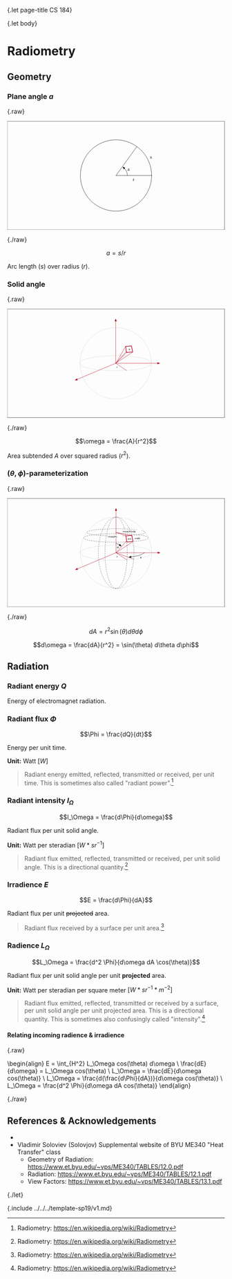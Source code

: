 {.let page-title CS 184}

{.let body}

# Radiometry

## Geometry

### Plane angle $a$

{.raw}

<?xml version="1.0" encoding="UTF-8" standalone="no"?>
<!DOCTYPE svg PUBLIC "-//W3C//DTD SVG 1.1//EN" "http://www.w3.org/Graphics/SVG/1.1/DTD/svg11.dtd">
<svg xmlns:dc="http://purl.org/dc/elements/1.1/" xmlns="http://www.w3.org/2000/svg" xmlns:xl="http://www.w3.org/1999/xlink" version="1.1" viewBox="-390.5 -195.5 781 391" width="781" height="391">
  <defs>
    <font-face font-family="Menlo" font-size="16" panose-1="2 11 6 9 3 8 4 2 2 4" units-per-em="1000" underline-position="-63.47656" underline-thickness="43.94531" slope="0" x-height="546.875" cap-height="729.0039" ascent="928.2227" descent="-235.83984" font-weight="400">
      <font-face-src>
        <font-face-name name="Menlo-Regular"/>
      </font-face-src>
    </font-face>
    <marker orient="auto" overflow="visible" markerUnits="strokeWidth" id="FilledArrow_Marker_a" stroke-linejoin="miter" stroke-miterlimit="10" viewBox="-1 -4 10 8" markerWidth="10" markerHeight="8" color="black">
      <g>
        <path d="M 8 0 L 0 -3 L 0 3 Z" fill="currentColor" stroke="currentColor" stroke-width="1"/>
      </g>
    </marker>
  </defs>
  <metadata> Produced by OmniGraffle 7.9.4 
    <dc:date>2019-02-26 23:17:14 +0000</dc:date>
  </metadata>
  <g id="Canvas_1" fill-opacity="1" stroke-dasharray="none" stroke-opacity="1" stroke="none" fill="none">
    <title>Canvas 1</title>
    <g id="Canvas_1: Layer 1">
      <title>Layer 1</title>
      <g id="Graphic_3">
        <rect x="-390" y="-195" width="780" height="390" stroke="black" stroke-linecap="round" stroke-linejoin="round" stroke-width="1"/>
      </g>
      <g id="Graphic_6">
        <circle cx="0" cy="0" r="128.000204531443" stroke="black" stroke-linecap="round" stroke-linejoin="round" stroke-width="1"/>
      </g>
      <g id="Line_10">
        <line x1="0" y1="0" x2="128" y2="0" stroke="black" stroke-linecap="round" stroke-linejoin="round" stroke-width="1"/>
      </g>
      <g id="Line_11">
        <line x1="0" y1="0" x2="74.54252" y2="-103.18475" stroke="black" stroke-linecap="round" stroke-linejoin="round" stroke-width="1"/>
      </g>
      <g id="Graphic_12">
        <text transform="translate(122.2 -75.4)" fill="black">
          <tspan font-family="Menlo" font-size="16" font-weight="400" fill="black" x=".18359375" y="15">s</tspan>
        </text>
      </g>
      <g id="Graphic_13">
        <text transform="translate(60.2 5.2)" fill="black">
          <tspan font-family="Menlo" font-size="16" font-weight="400" fill="black" x=".18359375" y="15">r</tspan>
        </text>
      </g>
      <g id="Graphic_14">
        <text transform="translate(41.4 -32.4)" fill="black">
          <tspan font-family="Menlo" font-size="16" font-weight="400" fill="black" x=".18359375" y="15">a</tspan>
        </text>
      </g>
      <g id="Line_15">
        <path d="M 40.6 0 C 40.6 0 41.47278 -8.241099 36.4 -17.14094 C 34.630473 -20.245454 32.42774 -22.920888 30.309352 -25.08883" marker-end="url(#FilledArrow_Marker_a)" stroke="black" stroke-linecap="round" stroke-linejoin="round" stroke-width="1"/>
      </g>
    </g>
  </g>
</svg>

{./raw}

$$a = s / r$$

Arc length ($s$) over radius ($r$).

### Solid angle

{.raw}

<?xml version="1.0" encoding="UTF-8" standalone="no"?>
<!DOCTYPE svg PUBLIC "-//W3C//DTD SVG 1.1//EN" "http://www.w3.org/Graphics/SVG/1.1/DTD/svg11.dtd">
<svg xmlns:dc="http://purl.org/dc/elements/1.1/" xmlns="http://www.w3.org/2000/svg" xmlns:xl="http://www.w3.org/1999/xlink" version="1.1" viewBox="-390.5 -195.5 781 391" width="781" height="391">
  <defs>
    <marker orient="auto" overflow="visible" markerUnits="strokeWidth" id="FilledArrow_Marker" stroke-linejoin="miter" stroke-miterlimit="10" viewBox="-1 -4 10 8" markerWidth="10" markerHeight="8" color="#b1001c">
      <g>
        <path d="M 8 0 L 0 -3 L 0 3 Z" fill="currentColor" stroke="currentColor" stroke-width="1"/>
      </g>
    </marker>
    <font-face font-family="Menlo" font-size="10" panose-1="2 11 6 9 3 8 4 2 2 4" units-per-em="1000" underline-position="-63.47656" underline-thickness="43.94531" slope="0" x-height="546.875" cap-height="729.0039" ascent="928.2227" descent="-235.83984" font-weight="400">
      <font-face-src>
        <font-face-name name="Menlo-Regular"/>
      </font-face-src>
    </font-face>
  </defs>
  <metadata> Produced by OmniGraffle 7.9.4 
    <dc:date>2019-02-27 00:14:36 +0000</dc:date>
  </metadata>
  <g id="Canvas_1" fill-opacity="1" stroke-dasharray="none" stroke-opacity="1" stroke="none" fill="none">
    <title>Canvas 1</title>
    <g id="Shared_1: Master layer">
      <title>Master layer</title>
      <g id="Graphic_2">
        <rect x="-390" y="-195" width="780" height="390" stroke="black" stroke-linecap="round" stroke-linejoin="round" stroke-width="1"/>
      </g>
    </g>
    <g id="Canvas_1: Layer 3">
      <title>Layer 3</title>
      <g id="Graphic_129">
        <title>Circle</title>
        <path d="M 89.41067 -90.50957 C 139.398 -40.522496 139.398 40.522496 89.41067 90.50957 C 39.423595 140.4969 -41.621397 140.4969 -91.60847 90.50957 C -141.5958 40.522496 -141.5958 -40.522496 -91.60847 -90.50957 C -41.621397 -140.4969 39.423595 -140.4969 89.41067 -90.50957" stroke="#a5a5a5" stroke-linecap="round" stroke-linejoin="round" stroke-dasharray="1.0,4.0" stroke-width="1"/>
      </g>
      <g id="Graphic_128">
        <path d="M 89.41067 -19.091862 C 139.398 -8.547714 139.398 8.547714 89.41067 19.091862 C 39.423595 29.636064 -41.621397 29.636064 -91.60847 19.091862 C -141.5958 8.547714 -141.5958 -8.547714 -91.60847 -19.091862 C -41.621397 -29.636064 39.423595 -29.636064 89.41067 -19.091862" stroke="#a5a5a5" stroke-linecap="round" stroke-linejoin="round" stroke-dasharray="1.0,4.0" stroke-width="1"/>
      </g>
      <g id="Line_123">
        <line x1="-1.0989011" y1="0" x2="149.0011" y2="0" marker-end="url(#FilledArrow_Marker)" stroke="#b1001c" stroke-linecap="round" stroke-linejoin="round" stroke-width="1"/>
      </g>
      <g id="Line_122">
        <line x1="-1.0989011" y1="0" x2="-139.54758" y2="57.86045" marker-end="url(#FilledArrow_Marker)" stroke="#b1001c" stroke-linecap="round" stroke-linejoin="round" stroke-width="1"/>
      </g>
      <g id="Line_121">
        <line x1="-1.0989011" y1="0" x2="-1.0989011" y2="-151.02537" marker-end="url(#FilledArrow_Marker)" stroke="#b1001c" stroke-linecap="round" stroke-linejoin="round" stroke-width="1"/>
      </g>
      <g id="Line_120">
        <line x1="-1.0989011" y1="0" x2="60.1117" y2="-40.05444" stroke="#b1001c" stroke-linecap="round" stroke-linejoin="round" stroke-width="1"/>
      </g>
      <g id="Line_119">
        <line x1="-1.0989011" y1="0" x2="54.82087" y2="-62.082384" stroke="#b1001c" stroke-linecap="round" stroke-linejoin="round" stroke-width="1"/>
      </g>
      <g id="Line_118">
        <line x1="0" y1="0" x2="34.479567" y2="-60.88911" stroke="#b1001c" stroke-linecap="round" stroke-linejoin="round" stroke-width="1"/>
      </g>
      <g id="Line_117">
        <line x1="0" y1="0" x2="37.8011" y2="-38.715933" stroke="#b1001c" stroke-linecap="round" stroke-linejoin="round" stroke-width="1"/>
      </g>
      <g id="Line_114">
        <line x1="-1.0989011" y1="0" x2="37.8011" y2="25.682464" stroke="#b1001c" stroke-linecap="round" stroke-linejoin="round" stroke-width="1"/>
      </g>
      <g id="Graphic_112">
        <path d="M 34.7011 -60.6 L 55.5011 -62 L 59.9011 -40.2 L 37.5011 -38.6 Z" fill="white"/>
        <path d="M 34.7011 -60.6 L 55.5011 -62 L 59.9011 -40.2 L 37.5011 -38.6 Z" stroke="#b1001c" stroke-linecap="round" stroke-linejoin="round" stroke-width="2"/>
      </g>
      <g id="Graphic_111">
        <rect x="42.8011" y="-56.3782" width="9" height="13" fill="white"/>
        <text transform="translate(43.8011 -55.3782)" fill="black">
          <tspan font-family="Menlo" font-size="10" font-weight="400" fill="black" x=".4897461" y="9">A</tspan>
        </text>
      </g>
      <g id="Graphic_110">
        <rect x=".4010989" y="6.763033" width="9" height="13" fill="white"/>
        <text transform="translate(1.4010989 7.763033)" fill="black">
          <tspan font-family="Menlo" font-size="10" font-weight="400" fill="black" x=".4897461" y="9">r</tspan>
        </text>
      </g>
    </g>
  </g>
</svg>

{./raw}

$$\omega = \frac{A}{r^2}$$

Area subtended $A$ over squared radius ($r^2$).

### $(\theta, \phi)$-parameterization

{.raw}

<?xml version="1.0" encoding="UTF-8" standalone="no"?>
<!DOCTYPE svg PUBLIC "-//W3C//DTD SVG 1.1//EN" "http://www.w3.org/Graphics/SVG/1.1/DTD/svg11.dtd">
<svg xmlns:dc="http://purl.org/dc/elements/1.1/" xmlns="http://www.w3.org/2000/svg" xmlns:xl="http://www.w3.org/1999/xlink" version="1.1" viewBox="-390.5 -195.5 781 391" width="781" height="391">
  <defs>
    <marker orient="auto" overflow="visible" markerUnits="strokeWidth" id="FilledArrow_Marker" stroke-linejoin="miter" stroke-miterlimit="10" viewBox="-1 -4 10 8" markerWidth="10" markerHeight="8" color="#b1001c">
      <g>
        <path d="M 8 0 L 0 -3 L 0 3 Z" fill="currentColor" stroke="currentColor" stroke-width="1"/>
      </g>
    </marker>
    <marker orient="auto" overflow="visible" markerUnits="strokeWidth" id="FilledArrow_Marker_2" stroke-linejoin="miter" stroke-miterlimit="10" viewBox="-1 -4 10 8" markerWidth="10" markerHeight="8" color="black">
      <g>
        <path d="M 8 0 L 0 -3 L 0 3 Z" fill="currentColor" stroke="currentColor" stroke-width="1"/>
      </g>
    </marker>
    <font-face font-family="Menlo" font-size="10" panose-1="2 11 6 9 3 8 4 2 2 4" units-per-em="1000" underline-position="-63.47656" underline-thickness="43.94531" slope="0" x-height="546.875" cap-height="729.0039" ascent="928.2227" descent="-235.83984" font-weight="400">
      <font-face-src>
        <font-face-name name="Menlo-Regular"/>
      </font-face-src>
    </font-face>
  </defs>
  <metadata> Produced by OmniGraffle 7.9.4 
    <dc:date>2019-02-27 00:06:59 +0000</dc:date>
  </metadata>
  <g id="Canvas_1" fill-opacity="1" stroke-dasharray="none" stroke-opacity="1" stroke="none" fill="none">
    <title>Canvas 1</title>
    <g id="Shared_1: Master layer">
      <title>Master layer</title>
      <g id="Graphic_2">
        <rect x="-390" y="-195" width="780" height="390" stroke="black" stroke-linecap="round" stroke-linejoin="round" stroke-width="1"/>
      </g>
    </g>
    <g id="Canvas_1: Layer 2">
      <title>Layer 2</title>
      <g id="Graphic_16">
        <title>Circle</title>
        <path d="M 90.50957 -90.50957 C 140.4969 -40.522496 140.4969 40.522496 90.50957 90.50957 C 40.522496 140.4969 -40.522496 140.4969 -90.50957 90.50957 C -140.4969 40.522496 -140.4969 -40.522496 -90.50957 -90.50957 C -40.522496 -140.4969 40.522496 -140.4969 90.50957 -90.50957" stroke="#a5a5a5" stroke-linecap="round" stroke-linejoin="round" stroke-dasharray="1.0,4.0" stroke-width="1"/>
      </g>
      <g id="Graphic_17">
        <path d="M 90.50957 -19.091862 C 140.4969 -8.547714 140.4969 8.547714 90.50957 19.091862 C 40.522496 29.636064 -40.522496 29.636064 -90.50957 19.091862 C -140.4969 8.547714 -140.4969 -8.547714 -90.50957 -19.091862 C -40.522496 -29.636064 40.522496 -29.636064 90.50957 -19.091862" stroke="#a5a5a5" stroke-linecap="round" stroke-linejoin="round" stroke-dasharray="1.0,4.0" stroke-width="1"/>
      </g>
      <g id="Graphic_30">
        <path d="M 73.96329 -82.19238 C 114.81231 -77.11557 114.81231 -68.88443 73.96329 -63.80762 C 33.114478 -58.730784 -33.114478 -58.730784 -73.96329 -63.80762 C -114.81231 -68.88443 -114.81231 -77.11557 -73.96329 -82.19238 C -33.114478 -87.26922 33.114478 -87.26922 73.96329 -82.19238" stroke="#666" stroke-linecap="round" stroke-linejoin="round" stroke-dasharray="4.0,4.0" stroke-width="1"/>
      </g>
      <g id="Graphic_34">
        <path d="M 82.0243 -64.08943 C 127.32531 -58.075364 127.32531 -48.32464 82.0243 -42.31057 C 36.723513 -36.296468 -36.723513 -36.296468 -82.0243 -42.31057 C -127.32531 -48.32464 -127.32531 -58.075364 -82.0243 -64.08943 C -36.723513 -70.10353 36.723513 -70.10353 82.0243 -64.08943" stroke="#666" stroke-linecap="round" stroke-linejoin="round" stroke-dasharray="4.0,4.0" stroke-width="1"/>
      </g>
      <g id="Graphic_48">
        <title>Circle</title>
        <path d="M 45.754785 -89.70957 C 70.74845 -39.7225 70.74845 41.322494 45.754785 91.30957 C 20.761248 141.2969 -19.761248 141.2969 -44.754785 91.30957 C -69.74845 41.322494 -69.74845 -39.7225 -44.754785 -89.70957 C -19.761248 -139.6969 20.761248 -139.6969 45.754785 -89.70957" stroke="#666" stroke-linecap="round" stroke-linejoin="round" stroke-dasharray="4.0,4.0" stroke-width="1"/>
      </g>
      <g id="Graphic_47">
        <title>Circle</title>
        <path d="M 28.78424 -90.50957 C 44.40528 -40.522496 44.40528 40.522496 28.78424 90.50957 C 13.16328 140.4969 -12.16328 140.4969 -27.78424 90.50957 C -43.40528 40.522496 -43.40528 -40.522496 -27.78424 -90.50957 C -12.16328 -140.4969 13.16328 -140.4969 28.78424 -90.50957" stroke="#666" stroke-linecap="round" stroke-linejoin="round" stroke-dasharray="4.0,4.0" stroke-width="1"/>
      </g>
      <g id="Line_24">
        <line x1="0" y1="0" x2="150.1" y2="0" marker-end="url(#FilledArrow_Marker)" stroke="#b1001c" stroke-linecap="round" stroke-linejoin="round" stroke-width="1"/>
      </g>
      <g id="Line_26">
        <line x1="0" y1="0" x2="-138.44868" y2="57.86045" marker-end="url(#FilledArrow_Marker)" stroke="#b1001c" stroke-linecap="round" stroke-linejoin="round" stroke-width="1"/>
      </g>
      <g id="Line_28">
        <line x1="0" y1="0" x2="0" y2="-151.02537" marker-end="url(#FilledArrow_Marker)" stroke="#b1001c" stroke-linecap="round" stroke-linejoin="round" stroke-width="1"/>
      </g>
      <g id="Line_29">
        <line x1="0" y1="0" x2="61.2106" y2="-40.05444" stroke="#b1001c" stroke-linecap="round" stroke-linejoin="round" stroke-width="1"/>
      </g>
      <g id="Line_42">
        <line x1="0" y1="0" x2="55.91977" y2="-62.082384" stroke="#b1001c" stroke-linecap="round" stroke-linejoin="round" stroke-width="1"/>
      </g>
      <g id="Line_57">
        <line x1="0" y1="-73" x2="35.57847" y2="-60.88911" stroke="#b1001c" stroke-linecap="round" stroke-linejoin="round" stroke-width="1"/>
      </g>
      <g id="Line_56">
        <line x1="0" y1="-73" x2="55.91977" y2="-62.082384" stroke="#b1001c" stroke-linecap="round" stroke-linejoin="round" stroke-width="1"/>
      </g>
      <g id="Line_58">
        <line x1="0" y1="0" x2="63.6453" y2="23.444444" stroke="#b1001c" stroke-linecap="round" stroke-linejoin="round" stroke-width="1"/>
      </g>
      <g id="Line_71">
        <title>Line</title>
        <path d="M 0 -33.4092 C 3.968126 -31.872955 8.74143 -30.854802 11.905569 -28.8 C 12.073664 -28.69084 12.237223 -28.57875 12.396607 -28.463963" marker-end="url(#FilledArrow_Marker_2)" stroke="black" stroke-linecap="round" stroke-linejoin="round" stroke-width="1"/>
      </g>
      <g id="Line_74">
        <line x1="0" y1="0" x2="38.9" y2="25.682464" stroke="#b1001c" stroke-linecap="round" stroke-linejoin="round" stroke-width="1"/>
      </g>
      <g id="Line_75">
        <path d="M 102.48341 0 C 95.77002 3.2682355 92.03793 7.0863876 82.34123 9.805687 C 75.03272 11.855253 64.33253 13.28151 54.075995 14.78901" marker-end="url(#FilledArrow_Marker_2)" stroke="black" stroke-linecap="round" stroke-linejoin="round" stroke-width="1"/>
      </g>
      <g id="Graphic_64">
        <path d="M 35.8 -60.6 L 56.6 -62 L 61 -40.2 L 38.6 -38.6 Z" fill="white"/>
        <path d="M 35.8 -60.6 L 56.6 -62 L 61 -40.2 L 38.6 -38.6 Z" stroke="#b1001c" stroke-linecap="round" stroke-linejoin="round" stroke-width="2"/>
      </g>
      <g id="Graphic_62">
        <rect x="40.9" y="-56.3782" width="15" height="13" fill="white"/>
        <text transform="translate(41.9 -55.3782)" fill="black">
          <tspan font-family="Menlo" font-size="10" font-weight="400" fill="black" x=".4794922" y="9">dA</tspan>
        </text>
      </g>
      <g id="Graphic_69">
        <rect x="1.5" y="6.763033" width="9" height="13" fill="white"/>
        <text transform="translate(2.5 7.763033)" fill="black">
          <tspan font-family="Menlo" font-size="10" font-weight="400" fill="black" x=".4897461" y="9">r</tspan>
        </text>
      </g>
      <g id="Graphic_70">
        <rect x="1.2630332" y="-25.20853" width="9" height="13" fill="white"/>
        <text transform="translate(2.2630332 -24.20853)" fill="black">
          <tspan font-family="Menlo" font-size="10" font-weight="400" fill="black" x=".4897461" y="9">Θ</tspan>
        </text>
      </g>
      <g id="Graphic_73">
        <rect x="65.8" y="-58.5782" width="27" height="13" fill="white"/>
        <text transform="translate(66.8 -57.5782)" fill="black">
          <tspan font-family="Menlo" font-size="10" font-weight="400" fill="black" x=".4589844" y="9">r•dΘ</tspan>
        </text>
      </g>
      <g id="Graphic_76">
        <rect x="85.3" y="9.969668" width="9" height="13" fill="white"/>
        <text transform="translate(86.3 10.969668)" fill="black">
          <tspan font-family="Menlo" font-size="10" font-weight="400" fill="black" x=".4897461" y="9">ϕ</tspan>
        </text>
      </g>
      <g id="Graphic_77">
        <rect x="-30" y="-64.2" width="51" height="13" fill="white"/>
        <text transform="translate(-29 -63.2)" fill="black">
          <tspan font-family="Menlo" font-size="10" font-weight="400" fill="black" x=".41796875" y="9">r•sin(Θ)</tspan>
        </text>
      </g>
      <g id="Graphic_78">
        <rect x="22.6" y="-82.55632" width="69" height="13" fill="white"/>
        <text transform="translate(23.6 -81.55632)" fill="black">
          <tspan font-family="Menlo" font-size="10" font-weight="400" fill="black" x=".38720703" y="9">r•sin(Θ)•dϕ</tspan>
        </text>
      </g>
    </g>
  </g>
</svg>

{./raw}

$$dA = r^2 \sin(\theta) d\theta d\phi$$

$$d\omega = \frac{dA}{r^2} = \sin(\theta) d\theta d\phi$$

## Radiation

### Radiant energy $Q$

Energy of electromagnet radiation.

### Radiant flux $\Phi$

$$\Phi = \frac{dQ}{dt}$$

Energy per unit time.

**Unit:** Watt $[W]$

> Radiant energy emitted, reflected, transmitted or received, per unit time. This is sometimes also called "radiant power".[^1]

### Radiant intensity $I_\Omega$

$$I_\Omega = \frac{d\Phi}{d\omega}$$

Radiant flux per unit solid angle.

**Unit:** Watt per steradian $[W * sr^{-1}]$

> Radiant flux emitted, reflected, transmitted or received, per unit solid angle. This is a directional quantity.[^1]

### Irradience $E$

$$E = \frac{d\Phi}{dA}$$

Radiant flux per unit <del>projected</del> area.

> Radiant flux received by a surface per unit area.[^1]

### Radience $L_\Omega$

$$L_\Omega = \frac{d^2 \Phi}{d\omega dA \cos(\theta)}$$

Radiant flux per unit solid angle per unit **projected** area.

**Unit:** Watt per steradian per square meter $[W * sr^{-1} * m^{−2}]$

> Radiant flux emitted, reflected, transmitted or received by a surface, per unit solid angle per unit projected area. This is a directional quantity. This is sometimes also confusingly called "intensity".[^1]

#### Relating incoming radience & irradience

{.raw}

\begin{align}
E = \int_{H^2} L_\Omega cos(\theta) d\omega \\
\frac{dE}{d\omega} = L_\Omega cos(\theta) \\
L_\Omega = \frac{dE}{d\omega cos(\theta)} \\
L_\Omega = \frac{d(\frac{d\Phi}{dA})}{d\omega cos(\theta)} \\
L_\Omega = \frac{d^2 \Phi}{d\omega dA cos(\theta)}
\end{align}

{./raw}

## References & Acknowledgements

- [^1]: Radiometry: https://en.wikipedia.org/wiki/Radiometry
- Vladimir Soloviev (Solovjov) Supplemental website of BYU ME340 "Heat Transfer" class
    - Geometry of Radiation: https://www.et.byu.edu/~vps/ME340/TABLES/12.0.pdf
    - Radiation: https://www.et.byu.edu/~vps/ME340/TABLES/12.1.pdf
    - View Factors: https://www.et.byu.edu/~vps/ME340/TABLES/13.1.pdf

{./let}

{.include ../../../template-sp19/v1.md}
